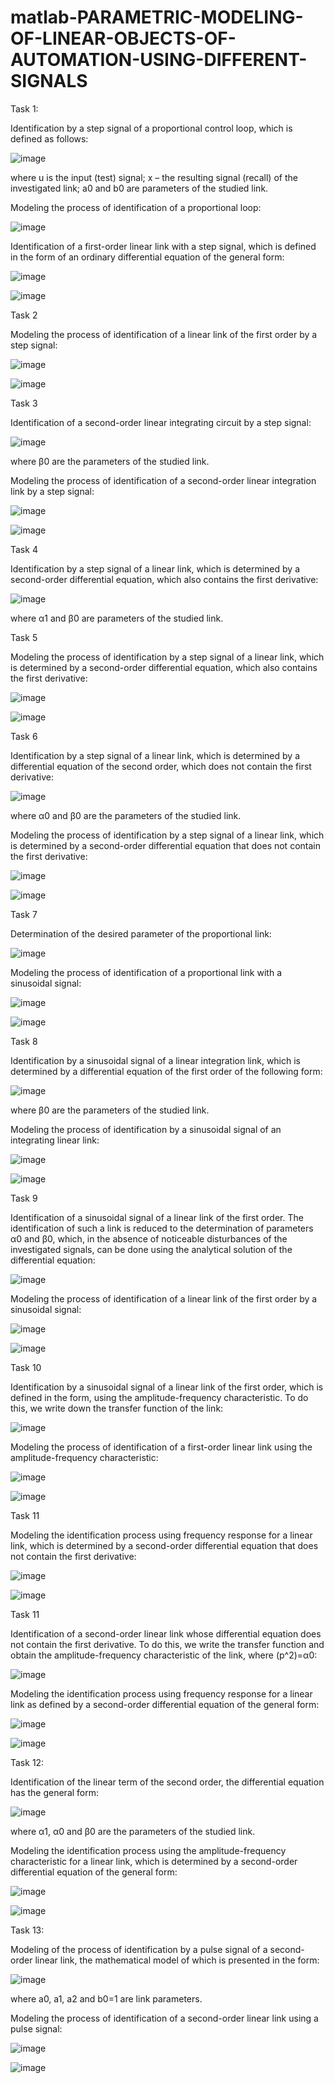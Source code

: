 # matlab-PARAMETRIC-MODELING-OF-LINEAR-OBJECTS-OF-AUTOMATION-USING-DIFFERENT-SIGNALS

Task 1:

Identification by a step signal of a proportional control loop, which is defined as follows:

![image](https://github.com/IlAnP7L24/matlab-PARAMETRIC-MODELING-OF-LINEAR-OBJECTS-OF-AUTOMATION-USING-DIFFERENT-SIGNALS/assets/158156829/5c39a821-f10e-4565-8bdd-bc8224785aa5)

where u is the input (test) signal; x – the resulting signal (recall) of the investigated link; a0 and b0 are parameters of the studied link.

Modeling the process of identification of a proportional loop:

![image](https://github.com/IlAnP7L24/matlab-PARAMETRIC-MODELING-OF-LINEAR-OBJECTS-OF-AUTOMATION-USING-DIFFERENT-SIGNALS/assets/158156829/9be1befc-30a4-4f38-b649-af05ab363146)

Identification of a first-order linear link with a step signal, which is defined in the form of an ordinary differential equation of the general form:

![image](https://github.com/IlAnP7L24/matlab-PARAMETRIC-MODELING-OF-LINEAR-OBJECTS-OF-AUTOMATION-USING-DIFFERENT-SIGNALS/assets/158156829/8c18e090-a296-4cb0-a4ea-f38be4f4f66c)

![image](https://github.com/IlAnP7L24/matlab-PARAMETRIC-MODELING-OF-LINEAR-OBJECTS-OF-AUTOMATION-USING-DIFFERENT-SIGNALS/assets/158156829/5dfd248b-a4ed-4e55-b970-a221528c8122)


Task 2

Modeling the process of identification of a linear link of the first order by a step signal:

![image](https://github.com/IlAnP7L24/matlab-PARAMETRIC-MODELING-OF-LINEAR-OBJECTS-OF-AUTOMATION-USING-DIFFERENT-SIGNALS/assets/158156829/efbc7307-7d30-4e09-8cf9-eb6300fc9297)

![image](https://github.com/IlAnP7L24/matlab-PARAMETRIC-MODELING-OF-LINEAR-OBJECTS-OF-AUTOMATION-USING-DIFFERENT-SIGNALS/assets/158156829/1a06e273-ea08-469d-b012-5f4b4ef5cea4)


Task 3

Identification of a second-order linear integrating circuit by a step signal:

![image](https://github.com/IlAnP7L24/matlab-PARAMETRIC-MODELING-OF-LINEAR-OBJECTS-OF-AUTOMATION-USING-DIFFERENT-SIGNALS/assets/158156829/c64c4c0b-2975-40db-9170-02f7e32b3177)

where β0 are the parameters of the studied link.

Modeling the process of identification of a second-order linear integration link by a step signal:

![image](https://github.com/IlAnP7L24/matlab-PARAMETRIC-MODELING-OF-LINEAR-OBJECTS-OF-AUTOMATION-USING-DIFFERENT-SIGNALS/assets/158156829/8d1cc4f8-1977-4fe9-9543-cf158bab78f2)

![image](https://github.com/IlAnP7L24/matlab-PARAMETRIC-MODELING-OF-LINEAR-OBJECTS-OF-AUTOMATION-USING-DIFFERENT-SIGNALS/assets/158156829/bdc7306e-f3a3-4cee-b65c-9ce0306cfaaf)


Task 4

Identification by a step signal of a linear link, which is determined by a second-order differential equation, which also contains the first derivative:

![image](https://github.com/IlAnP7L24/matlab-PARAMETRIC-MODELING-OF-LINEAR-OBJECTS-OF-AUTOMATION-USING-DIFFERENT-SIGNALS/assets/158156829/40f8d6c6-3acd-4c71-a8e8-81b43a697c4c)

where α1 and β0 are parameters of the studied link.


Task 5

Modeling the process of identification by a step signal of a linear link, which is determined by a second-order differential equation, which also contains the first derivative:

![image](https://github.com/IlAnP7L24/matlab-PARAMETRIC-MODELING-OF-LINEAR-OBJECTS-OF-AUTOMATION-USING-DIFFERENT-SIGNALS/assets/158156829/e8acbf79-1fd5-4e76-8d62-bcc770e924be)

![image](https://github.com/IlAnP7L24/matlab-PARAMETRIC-MODELING-OF-LINEAR-OBJECTS-OF-AUTOMATION-USING-DIFFERENT-SIGNALS/assets/158156829/1d5e4b87-8203-487f-9020-56ddb88dec0f)


Task 6

Identification by a step signal of a linear link, which is determined by a differential equation of the second order, which does not contain the first derivative:

![image](https://github.com/IlAnP7L24/matlab-PARAMETRIC-MODELING-OF-LINEAR-OBJECTS-OF-AUTOMATION-USING-DIFFERENT-SIGNALS/assets/158156829/c2dca5e2-b3ed-4cfb-a133-615576c59b5e)

where α0 and β0 are the parameters of the studied link.

Modeling the process of identification by a step signal of a linear link, which is determined by a second-order differential equation that does not contain the first derivative:

![image](https://github.com/IlAnP7L24/matlab-PARAMETRIC-MODELING-OF-LINEAR-OBJECTS-OF-AUTOMATION-USING-DIFFERENT-SIGNALS/assets/158156829/9bfa33ef-5520-42ed-ab72-3630fbbf4055)

![image](https://github.com/IlAnP7L24/matlab-PARAMETRIC-MODELING-OF-LINEAR-OBJECTS-OF-AUTOMATION-USING-DIFFERENT-SIGNALS/assets/158156829/c4672f71-32f5-4f2a-a9a9-472df3677cb8)


Task 7

Determination of the desired parameter of the proportional link:

![image](https://github.com/IlAnP7L24/matlab-PARAMETRIC-MODELING-OF-LINEAR-OBJECTS-OF-AUTOMATION-USING-DIFFERENT-SIGNALS/assets/158156829/6efcd765-33e3-415e-9ac7-a47713a792d9)

Modeling the process of identification of a proportional link with a sinusoidal signal:

![image](https://github.com/IlAnP7L24/matlab-PARAMETRIC-MODELING-OF-LINEAR-OBJECTS-OF-AUTOMATION-USING-DIFFERENT-SIGNALS/assets/158156829/c914b3d2-96e5-461f-88d0-ad7468eda758)

![image](https://github.com/IlAnP7L24/matlab-PARAMETRIC-MODELING-OF-LINEAR-OBJECTS-OF-AUTOMATION-USING-DIFFERENT-SIGNALS/assets/158156829/cf230994-d2c9-469a-8e12-ba7b2a9159f0)


Task 8

Identification by a sinusoidal signal of a linear integration link, which is determined by a differential equation of the first order of the following form:

![image](https://github.com/IlAnP7L24/matlab-PARAMETRIC-MODELING-OF-LINEAR-OBJECTS-OF-AUTOMATION-USING-DIFFERENT-SIGNALS/assets/158156829/0a8b3ba3-d782-41ad-b9e9-81c4ed721f47)

where β0 are the parameters of the studied link.

Modeling the process of identification by a sinusoidal signal of an integrating linear link:

![image](https://github.com/IlAnP7L24/matlab-PARAMETRIC-MODELING-OF-LINEAR-OBJECTS-OF-AUTOMATION-USING-DIFFERENT-SIGNALS/assets/158156829/58965949-2212-4814-a2a8-7237e502df5d)

![image](https://github.com/IlAnP7L24/matlab-PARAMETRIC-MODELING-OF-LINEAR-OBJECTS-OF-AUTOMATION-USING-DIFFERENT-SIGNALS/assets/158156829/db8ae809-9e1f-44ee-9c9a-8c9cf42082e9)


Task 9

Identification of a sinusoidal signal of a linear link of the first order. The identification of such a link is reduced to the determination of parameters α0 and β0, which, in the absence of noticeable disturbances of the investigated signals, can be done using the analytical solution of the differential equation:

![image](https://github.com/IlAnP7L24/matlab-PARAMETRIC-MODELING-OF-LINEAR-OBJECTS-OF-AUTOMATION-USING-DIFFERENT-SIGNALS/assets/158156829/3b9ceb95-6c75-4ae4-a2d4-0336283bcce9)

Modeling the process of identification of a linear link of the first order by a sinusoidal signal:

![image](https://github.com/IlAnP7L24/matlab-PARAMETRIC-MODELING-OF-LINEAR-OBJECTS-OF-AUTOMATION-USING-DIFFERENT-SIGNALS/assets/158156829/ce38ef05-6a1d-4940-a171-3239f1bf18b7)

![image](https://github.com/IlAnP7L24/matlab-PARAMETRIC-MODELING-OF-LINEAR-OBJECTS-OF-AUTOMATION-USING-DIFFERENT-SIGNALS/assets/158156829/744423ea-13ae-4b53-ad14-88fca83d780e)


Task 10

Identification by a sinusoidal signal of a linear link of the first order, which is defined in the form, using the amplitude-frequency characteristic. To do this, we write down the transfer function of the link:

![image](https://github.com/IlAnP7L24/matlab-PARAMETRIC-MODELING-OF-LINEAR-OBJECTS-OF-AUTOMATION-USING-DIFFERENT-SIGNALS/assets/158156829/f0f3646c-d178-4039-a25f-8bd55bb265ad)

Modeling the process of identification of a first-order linear link using the amplitude-frequency characteristic:

![image](https://github.com/IlAnP7L24/matlab-PARAMETRIC-MODELING-OF-LINEAR-OBJECTS-OF-AUTOMATION-USING-DIFFERENT-SIGNALS/assets/158156829/94a3d68f-6f2f-4e72-b276-7aef4836b90b)

![image](https://github.com/IlAnP7L24/matlab-PARAMETRIC-MODELING-OF-LINEAR-OBJECTS-OF-AUTOMATION-USING-DIFFERENT-SIGNALS/assets/158156829/08188880-5b26-435a-8529-077253cee698)


Task 11

Modeling the identification process using frequency response for a linear link, which is determined by a second-order differential equation that does not contain the first derivative:

![image](https://github.com/IlAnP7L24/matlab-PARAMETRIC-MODELING-OF-LINEAR-OBJECTS-OF-AUTOMATION-USING-DIFFERENT-SIGNALS/assets/158156829/5fb5364c-7a74-44f9-b252-38ca07042cd5)

![image](https://github.com/IlAnP7L24/matlab-PARAMETRIC-MODELING-OF-LINEAR-OBJECTS-OF-AUTOMATION-USING-DIFFERENT-SIGNALS/assets/158156829/4ecb0e28-823f-467d-b37c-26d57339e332)


Task 11

Identification of a second-order linear link whose differential equation does not contain the first derivative. To do this, we write the transfer function and obtain the amplitude-frequency characteristic of the link, where (p^2)=α0:

![image](https://github.com/IlAnP7L24/matlab-PARAMETRIC-MODELING-OF-LINEAR-OBJECTS-OF-AUTOMATION-USING-DIFFERENT-SIGNALS/assets/158156829/151be312-cbc9-42f8-93cb-c51459c5e691)

Modeling the identification process using frequency response for a linear link as defined by a second-order differential equation of the general form:

![image](https://github.com/IlAnP7L24/matlab-PARAMETRIC-MODELING-OF-LINEAR-OBJECTS-OF-AUTOMATION-USING-DIFFERENT-SIGNALS/assets/158156829/e133b622-eca4-4666-a6f0-ea13c374d3ee)

![image](https://github.com/IlAnP7L24/matlab-PARAMETRIC-MODELING-OF-LINEAR-OBJECTS-OF-AUTOMATION-USING-DIFFERENT-SIGNALS/assets/158156829/97c9bcad-c01d-4643-a599-0ef7e55fefe6)


Task 12:

Identification of the linear term of the second order, the differential equation has the general form:

![image](https://github.com/IlAnP7L24/matlab-PARAMETRIC-MODELING-OF-LINEAR-OBJECTS-OF-AUTOMATION-USING-DIFFERENT-SIGNALS/assets/158156829/c6a9f416-6956-44bc-82ab-51aed627fb24)

where α1, α0 and β0 are the parameters of the studied link.

Modeling the identification process using the amplitude-frequency characteristic for a linear link, which is determined by a second-order differential equation of the general form:

![image](https://github.com/IlAnP7L24/matlab-PARAMETRIC-MODELING-OF-LINEAR-OBJECTS-OF-AUTOMATION-USING-DIFFERENT-SIGNALS/assets/158156829/d0da46a7-55c1-47c1-9864-91eb59d6c2b9)

![image](https://github.com/IlAnP7L24/matlab-PARAMETRIC-MODELING-OF-LINEAR-OBJECTS-OF-AUTOMATION-USING-DIFFERENT-SIGNALS/assets/158156829/5ab086cb-dccb-459b-a110-813e2ba1a267)


Task 13:

Modeling of the process of identification by a pulse signal of a second-order linear link, the mathematical model of which is presented in the form:

![image](https://github.com/IlAnP7L24/matlab-PARAMETRIC-MODELING-OF-LINEAR-OBJECTS-OF-AUTOMATION-USING-DIFFERENT-SIGNALS/assets/158156829/44787835-c204-4f05-a338-67f7fdde4501)

where a0, a1, a2 and b0=1 are link parameters.

Modeling the process of identification of a second-order linear link using a pulse signal:

![image](https://github.com/IlAnP7L24/matlab-PARAMETRIC-MODELING-OF-LINEAR-OBJECTS-OF-AUTOMATION-USING-DIFFERENT-SIGNALS/assets/158156829/68f3deb4-aba2-455d-84c2-86352aa8275c)

![image](https://github.com/IlAnP7L24/matlab-PARAMETRIC-MODELING-OF-LINEAR-OBJECTS-OF-AUTOMATION-USING-DIFFERENT-SIGNALS/assets/158156829/10018e34-23ea-4bf3-8286-1d8dd3f37a25)
